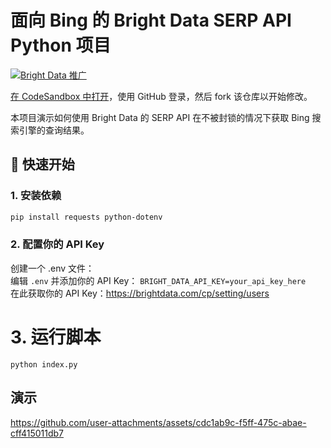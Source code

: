 # 面向 Bing 的 Bright Data SERP API Python 项目

[![Bright Data 推广](https://github.com/bright-cn/LinkedIn-Scraper/raw/main/Proxies%20and%20scrapers%20GitHub%20bonus%20banner.png)](https://www.bright.cn/)

<a href="https://githubbox.com/bright-cn/bright-data-bing-serp-api-python-project?file=index.py" target="_blank">在 CodeSandbox 中打开</a>，使用 GitHub 登录，然后 fork 该仓库以开始修改。

本项目演示如何使用 Bright Data 的 SERP API 在不被封锁的情况下获取 Bing 搜索引擎的查询结果。

## 🚀 快速开始

### 1. 安装依赖
```bash
pip install requests python-dotenv
```

### 2. 配置你的 API Key
创建一个 .env 文件：  
编辑 `.env` 并添加你的 API Key：
`BRIGHT_DATA_API_KEY=your_api_key_here`  
在此获取你的 API Key：https://brightdata.com/cp/setting/users

# 3. 运行脚本
`python index.py`

## 演示
https://github.com/user-attachments/assets/cdc1ab9c-f5ff-475c-abae-cff415011db7
